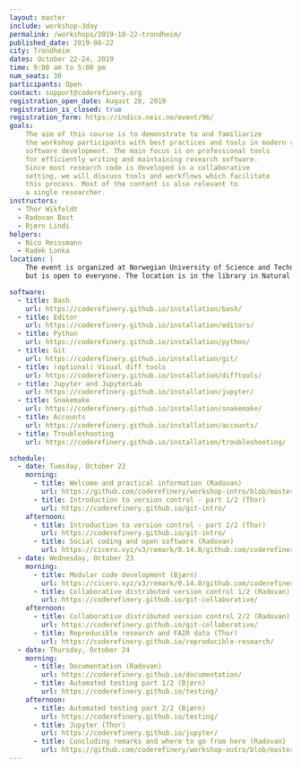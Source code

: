 ```yaml
---
layout: master
include: workshop-3day
permalink: /workshops/2019-10-22-trondheim/
published_date: 2019-08-22
city: Trondheim
dates: October 22-24, 2019
time: 9:00 am to 5:00 pm
num_seats: 30
participants: Open
contact: support@coderefinery.org
registration_open_date: August 28, 2019 
registration_is_closed: true
registration_form: https://indico.neic.no/event/96/
goals:
    The aim of this course is to demonstrate to and familiarize
    the workshop participants with best practices and tools in modern research
    software development. The main focus is on professional tools
    for efficiently writing and maintaining research software.
    Since most research code is developed in a collaborative
    setting, we will discuss tools and workflows which facilitate
    this process. Most of the content is also relevant to
    a single researcher.
instructors:
  - Thor Wikfeldt
  - Radovan Bast
  - Bjørn Lindi 
helpers:
  - Nico Reissmann
  - Radek Lonka
location: |
    The event is organized at Norwegian University of Science and Technology (NTNU), Trondheim
    but is open to everyone. The location is in the library in Natural Science building/Realfagbygget, <a href="https://www.ntnu.no/laeringsarealer/u1">Realfagbiblioteket U1</a>

software:
  - title: Bash
    url: https://coderefinery.github.io/installation/bash/
  - title: Editor
    url: https://coderefinery.github.io/installation/editors/
  - title: Python
    url: https://coderefinery.github.io/installation/python/
  - title: Git
    url: https://coderefinery.github.io/installation/git/
  - title: (optional) Visual diff tools
    url: https://coderefinery.github.io/installation/difftools/
  - title: Jupyter and JupyterLab
    url: https://coderefinery.github.io/installation/jupyter/
  - title: Snakemake
    url: https://coderefinery.github.io/installation/snakemake/
  - title: Accounts
    url: https://coderefinery.github.io/installation/accounts/
  - title: Troubleshooting
    url: https://coderefinery.github.io/installation/troubleshooting/

schedule:
  - date: Tuesday, October 22
    morning:
      - title: Welcome and practical information (Radovan)
        url: https://github.com/coderefinery/workshop-intro/blob/master/README.md
      - title: Introduction to version control - part 1/2 (Thor)
        url: https://coderefinery.github.io/git-intro/
    afternoon:
      - title: Introduction to version control - part 2/2 (Thor)
        url: https://coderefinery.github.io/git-intro/
      - title: Social coding and open software (Radovan)
        url: https://cicero.xyz/v3/remark/0.14.0/github.com/coderefinery/social-coding/master/talk.md
  - date: Wednesday, October 23
    morning:
      - title: Modular code development (Bjørn)
        url: https://cicero.xyz/v3/remark/0.14.0/github.com/coderefinery/modular-code-development/master/talk.md
      - title: Collaborative distributed version control 1/2 (Radovan)
        url: https://coderefinery.github.io/git-collaborative/
    afternoon:
      - title: Collaborative distributed version control 2/2 (Radovan)
        url: https://coderefinery.github.io/git-collaborative/
      - title: Reproducible research and FAIR data (Thor)
        url: https://coderefinery.github.io/reproducible-research/
  - date: Thursday, October 24
    morning:
      - title: Documentation (Radovan)
        url: https://coderefinery.github.io/documentation/
      - title: Automated testing part 1/2 (Bjørn)
        url: https://coderefinery.github.io/testing/
    afternoon:
      - title: Automated testing part 2/2 (Bjørn)
        url: https://coderefinery.github.io/testing/
      - title: Jupyter (Thor)
        url: https://coderefinery.github.io/jupyter/
      - title: Concluding remarks and where to go from here (Radovan)
        url: https://github.com/coderefinery/workshop-outro/blob/master/README.md
---
```

